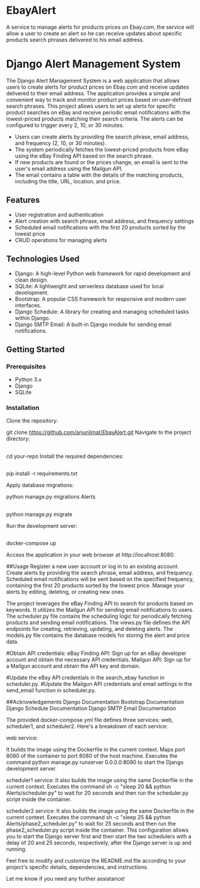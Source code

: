 # EbayAlert
A service to manage alerts for products prices on Ebay.com, the service will allow a user to create an alert so he can receive updates about specific products search phrases delivered to his email address.
# Django Alert Management System

The Django Alert Management System is a web application that allows users to create alerts for product prices on Ebay.com and receive updates delivered to their email address. The application provides a simple and convenient way to track and monitor product prices based on user-defined search phrases.
This project allows users to set up alerts for specific product searches on eBay and receive periodic email notifications with the lowest-priced products matching their search criteria. The alerts can be configured to trigger every 2, 10, or 30 minutes.

- Users can create alerts by providing the search phrase, email address, and frequency (2, 10, or 30 minutes).
- The system periodically fetches the lowest-priced products from eBay using the eBay Finding API based on the search phrase.
- If new products are found or the prices change, an email is sent to the user's email address using the Mailgun API.
- The email contains a table with the details of the matching products, including the title, URL, location, and price.

## Features

- User registration and authentication
- Alert creation with search phrase, email address, and frequency settings
- Scheduled email notifications with the first 20 products sorted by the lowest price
- CRUD operations for managing alerts

## Technologies Used

- Django: A high-level Python web framework for rapid development and clean design.
- SQLite: A lightweight and serverless database used for local development.
- Bootstrap: A popular CSS framework for responsive and modern user interfaces.
- Django Schedule: A library for creating and managing scheduled tasks within Django.
- Django SMTP Email: A built-in Django module for sending email notifications.

## Getting Started

### Prerequisites

- Python 3.x
- Django
- SQLite

### Installation

Clone the repository:

git clone https://github.com/arjunlimat/EbayAlert.git
Navigate to the project directory:

##

cd your-repo
Install the required dependencies:

##

pip install -r requirements.txt

Apply database migrations:

python manage.py migrations Alerts

##

python manage.py migrate

Run the development server:
##
docker-compose up

Access the application in your web browser at http://localhost:8080.

##Usage
Register a new user account or log in to an existing account.
Create alerts by providing the search phrase, email address, and frequency.
Scheduled email notifications will be sent based on the specified frequency, containing the first 20 products sorted by the lowest price.
Manage your alerts by editing, deleting, or creating new ones.

The project leverages the eBay Finding API to search for products based on keywords.
 It utilizes the Mailgun API for sending email notifications to users. 
The scheduler.py file contains the scheduling logic for periodically fetching products and sending email notifications. 
The views.py file defines the API endpoints for creating, retrieving, updating, and deleting alerts. 
The models.py file contains the database models for storing the alert and price data.

#Obtain API credentials:
eBay Finding API: Sign up for an eBay developer account and obtain the necessary API credentials.
Mailgun API: Sign up for a Mailgun account and obtain the API key and domain.

#Update the eBay API credentials in the search_ebay function in scheduler.py.
#Update the Mailgun API credentials and email settings in the send_email function in scheduler.py.

##Acknowledgements
Django Documentation
Bootstrap Documentation
Django Schedule Documentation
Django SMTP Email Documentation

The provided docker-compose.yml file defines three services: web, scheduler1, and scheduler2. Here's a breakdown of each service:

web service:

It builds the image using the Dockerfile in the current context.
Maps port 8080 of the container to port 8080 of the host machine.
Executes the command python manage.py runserver 0.0.0.0:8080 to start the Django development server.

scheduler1 service:
It also builds the image using the same Dockerfile in the current context.
Executes the command sh -c "sleep 20 && python Alerts/scheduler.py" to wait for 20 seconds and then run the scheduler.py script inside the container.

scheduler2 service:
It also builds the image using the same Dockerfile in the current context.
Executes the command sh -c "sleep 25 && python Alerts/phase2_scheduler.py" to wait for 25 seconds and then run the phase2_scheduler.py script inside the container.
This configuration allows you to start the Django server first and then start the two schedulers with a delay of 20 and 25 seconds, respectively, after the Django server is up and running.


Feel free to modify and customize the README.md file according to your project's specific details, dependencies, and instructions.

Let me know if you need any further assistance!